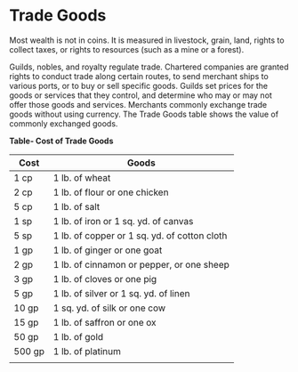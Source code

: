 # Trade Goods

Most wealth is not in coins. It is measured in livestock, grain, land, rights to collect taxes, or rights to resources (such as a mine or a forest).

Guilds, nobles, and royalty regulate trade. Chartered companies are granted rights to conduct trade along certain routes, to send merchant ships to various ports, or to buy or sell specific goods. Guilds set prices for the goods or services that they control, and determine who may or may not offer those goods and services. Merchants commonly exchange trade goods without using currency. The Trade Goods table shows the value of commonly exchanged goods.

**Table- Cost of Trade Goods**

| Cost   | Goods                                        |
|--------|----------------------------------------------|
| 1 cp   | 1 lb. of wheat                               |
| 2 cp   | 1 lb. of flour or one chicken                |
| 5 cp   | 1 lb. of salt                                |
| 1 sp   | 1 lb. of iron or 1 sq. yd. of canvas         |
| 5 sp   | 1 lb. of copper or 1 sq. yd. of cotton cloth |
| 1 gp   | 1 lb. of ginger or one goat                  |
| 2 gp   | 1 lb. of cinnamon or pepper, or one sheep    |
| 3 gp   | 1 lb. of cloves or one pig                   |
| 5 gp   | 1 lb. of silver or 1 sq. yd. of linen        |
| 10 gp  | 1 sq. yd. of silk or one cow                 |
| 15 gp  | 1 lb. of saffron or one ox                   |
| 50 gp  | 1 lb. of gold                                |
| 500 gp | 1 lb. of platinum                            |
|        |                                              |